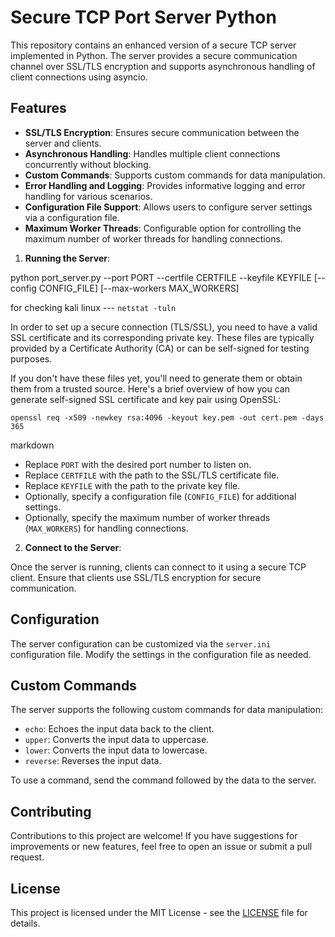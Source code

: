 # Secure TCP Port Server Python

This repository contains an enhanced version of a secure TCP server implemented in Python. The server provides a secure communication channel over SSL/TLS encryption and supports asynchronous handling of client connections using asyncio.

## Features

- **SSL/TLS Encryption**: Ensures secure communication between the server and clients.
- **Asynchronous Handling**: Handles multiple client connections concurrently without blocking.
- **Custom Commands**: Supports custom commands for data manipulation.
- **Error Handling and Logging**: Provides informative logging and error handling for various scenarios.
- **Configuration File Support**: Allows users to configure server settings via a configuration file.
- **Maximum Worker Threads**: Configurable option for controlling the maximum number of worker threads for handling connections.



1. **Running the Server**:

python port_server.py --port PORT --certfile CERTFILE --keyfile KEYFILE [--config CONFIG_FILE] [--max-workers MAX_WORKERS]

for checking kali linux --- `netstat -tuln`

In order to set up a secure connection (TLS/SSL), you need to have a valid SSL certificate and its corresponding private key. These files are typically provided by a Certificate Authority (CA) or can be self-signed for testing purposes.

If you don't have these files yet, you'll need to generate them or obtain them from a trusted source. Here's a brief overview of how you can generate self-signed SSL certificate and key pair using OpenSSL:

`openssl req -x509 -newkey rsa:4096 -keyout key.pem -out cert.pem -days 365`

markdown


- Replace `PORT` with the desired port number to listen on.
- Replace `CERTFILE` with the path to the SSL/TLS certificate file.
- Replace `KEYFILE` with the path to the private key file.
- Optionally, specify a configuration file (`CONFIG_FILE`) for additional settings.
- Optionally, specify the maximum number of worker threads (`MAX_WORKERS`) for handling connections.

2. **Connect to the Server**:

Once the server is running, clients can connect to it using a secure TCP client. Ensure that clients use SSL/TLS encryption for secure communication.

## Configuration

The server configuration can be customized via the `server.ini` configuration file. Modify the settings in the configuration file as needed.

## Custom Commands

The server supports the following custom commands for data manipulation:

- `echo`: Echoes the input data back to the client.
- `upper`: Converts the input data to uppercase.
- `lower`: Converts the input data to lowercase.
- `reverse`: Reverses the input data.

To use a command, send the command followed by the data to the server.

## Contributing

Contributions to this project are welcome! If you have suggestions for improvements or new features, feel free to open an issue or submit a pull request.

## License

This project is licensed under the MIT License - see the [LICENSE](LICENSE) file for details.
